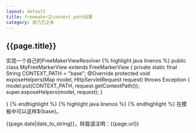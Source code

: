 ```yaml
---
layout: default
title: freemaker之context_path设置
category: 技乃艺之末
---
```

<h2>{{page.title}}</h2>
<p>
实现一个自己的FreeMakerViewResolver
{% highlight java linenos %}
public class MyFreeMarkerView extends FreeMarkerView {
	private static final String CONTEXT_PATH = "base"; 
	@Override
	protected void exposeHelpers(Map<String, Object> model,
			HttpServletRequest request) throws Exception {
		model.put(CONTEXT_PATH, request.getContextPath());
		super.exposeHelpers(model, request);
	}

}
{% endhighlight %}
{% highlight java linenos %}
<bean class="org.springframework.web.servlet.view.freemarker.FreeMarkerViewResolver">
    <property name="viewClass" value="com.scylla.utils.MyFreeMarkerView" /><!-- 自定义FreeMarkerView，用来定义项目的全局路径 -->
</bean>
{% endhighlight %}
在模板中可以这样${base}。
</p>
<p>{{page.date|date_to_string}}，转载请注明：{{page.url}}</p>
